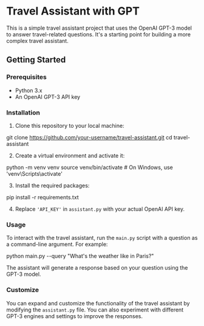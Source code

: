 # Travel Assistant with GPT

This is a simple travel assistant project that uses the OpenAI GPT-3 model to answer travel-related questions. It's a starting point for building a more complex travel assistant.

## Getting Started

### Prerequisites

- Python 3.x
- An OpenAI GPT-3 API key

### Installation

1. Clone this repository to your local machine:

git clone https://github.com/your-username/travel-assistant.git
cd travel-assistant

2. Create a virtual environment and activate it:

python -m venv venv
source venv/bin/activate # On Windows, use 'venv\Scripts\activate'


3. Install the required packages:

pip install -r requirements.txt
 
4. Replace `'API_KEY'` in `assistant.py` with your actual OpenAI API key.

### Usage

To interact with the travel assistant, run the `main.py` script with a question as a command-line argument. For example:

python main.py --query "What's the weather like in Paris?"


The assistant will generate a response based on your question using the GPT-3 model.

### Customize

You can expand and customize the functionality of the travel assistant by modifying the `assistant.py` file. You can also experiment with different GPT-3 engines and settings to improve the responses.


